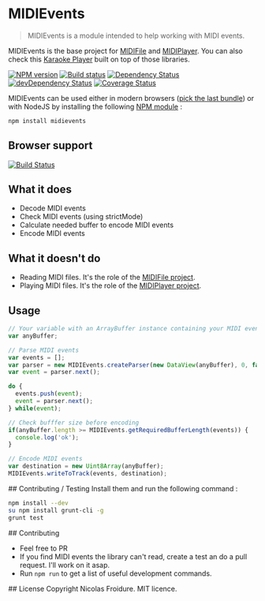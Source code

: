 # MIDIEvents
> MIDIEvents is a module intended to help working with MIDI events.

MIDIEvents is the base project for [MIDIFile](https://github.com/nfroidure/MIDIFile)
 and [MIDIPlayer](https://github.com/nfroidure/MIDIPlayer). You can also check
 this [Karaoke Player](http://karaoke.insertafter.com) built on top of those
 libraries.

[![NPM version](https://badge.fury.io/js/midievents.svg)](https://npmjs.org/package/midievents)
 [![Build status](https://secure.travis-ci.org/nfroidure/MIDIEvents.svg)](https://travis-ci.org/nfroidure/MIDIEvents)
 [![Dependency Status](https://david-dm.org/nfroidure/midievents.svg)](https://david-dm.org/nfroidure/midievents)
 [![devDependency Status](https://david-dm.org/nfroidure/midievents/dev-status.svg)](https://david-dm.org/nfroidure/midievents#info=devDependencies)
 [![Coverage Status](https://coveralls.io/repos/nfroidure/MIDIEvents/badge.svg?branch=master)](https://coveralls.io/r/nfroidure/MIDIEvents?branch=master)

MIDIEvents can be used either in modern browsers
 ([pick the last bundle](https://github.com/nfroidure/MIDIEvents/blob/master/dist/MIDIEvents.js))
 or with NodeJS by installing the following
 [NPM module](https://npmjs.org/package/midievents) :
```bash
npm install midievents
```

## Browser support
[![Build Status](https://ci.testling.com/nfroidure/midievents.svg)](https://ci.testling.com/nfroidure/MIDIEvents)

## What it does
* Decode MIDI events
* Check MIDI events (using strictMode)
*	Calculate needed buffer to encode MIDI events
*	Encode MIDI events

## What it doesn't do
*	Reading MIDI files. It's the role of the
 [MIDIFile project](https://github.com/nfroidure/MIDIFile).
* Playing MIDI files. It's the role of the
 [MIDIPlayer project](https://github.com/nfroidure/MIDIPlayer).

## Usage
```js
// Your variable with an ArrayBuffer instance containing your MIDI events
var anyBuffer;

// Parse MIDI events
var events = [];
var parser = new MIDIEvents.createParser(new DataView(anyBuffer), 0, false);
var event = parser.next();

do {
  events.push(event);
  event = parser.next();
} while(event);

// Check bufffer size before encoding
if(anyBuffer.length >= MIDIEvents.getRequiredBufferLength(events)) {
  console.log('ok');
}

// Encode MIDI events
var destination = new Uint8Array(anyBuffer);
MIDIEvents.writeToTrack(events, destination);

```

## Contributing / Testing
Install them and run the following command :

```bash
npm install --dev
su npm install grunt-cli -g
grunt test
```

## Contributing
* Feel free to PR
* If you find MIDI events the library can't read, create a test an do a pull
 request. I'll work on it asap.
* Run `npm run` to get a list of useful development commands.

## License
Copyright Nicolas Froidure. MIT licence.
